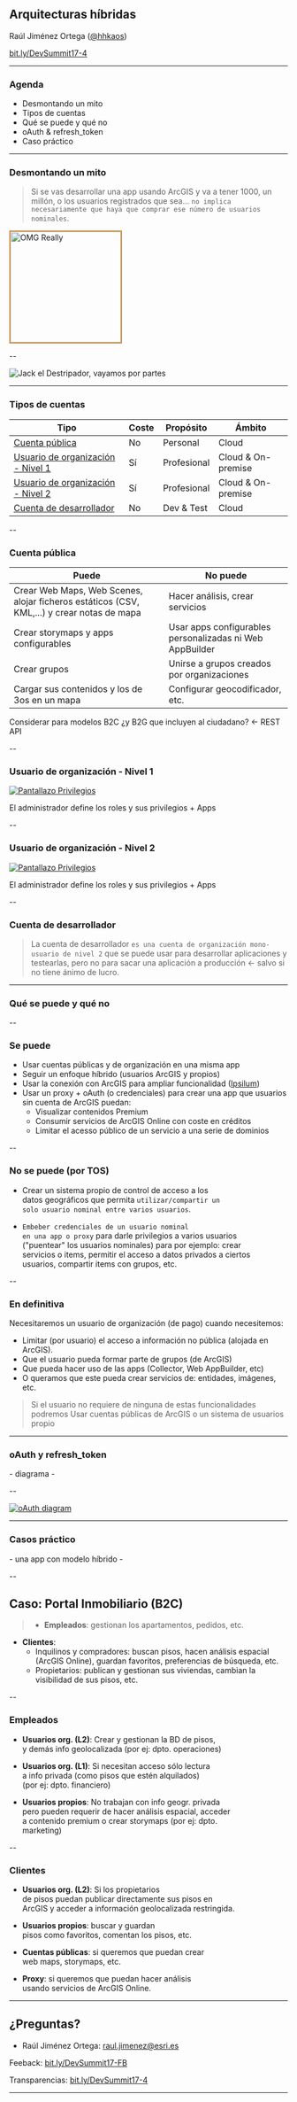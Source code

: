 <!-- .slide: class="title" -->

## Arquitecturas híbridas

Raúl Jiménez Ortega ([@hhkaos](//twitter.com/hhkaos))

[bit.ly/DevSummit17-4](http://bit.ly/DevSummit17-4)

---

<!-- .slide: class="agenda" -->

### Agenda

* Desmontando un mito
* Tipos de cuentas
* Qué se puede y qué no
* oAuth & refresh_token
* Caso práctico

---

<!-- .slide: class="section" -->

### Desmontando un mito

> Si se vas desarrollar una app usando ArcGIS y va a tener 1000, un millón, o los usuarios
registrados que sea... `no implica necesariamente que haya que comprar ese número de usuarios nominales`.

<img src="imgs/omg-really.png" alt="OMG Really" style="width:200px;border:2px solid #c99044">


--

<!-- .slide: class="white" -->

![Jack el Destripador, vayamos por partes](imgs/JackRipper.jpg)

---

<!-- .slide: class="section" -->

### Tipos de cuentas

|Tipo|Coste|Propósito|Ámbito|
|---|---|---|---|
|[Cuenta pública](https://www.arcgis.com/home/createaccount.html)|No|Personal|Cloud|
|[Usuario de organización - Nivel 1](http://www.esri.com/arcgis/trial)|Sí|Profesional|Cloud & On-premise|
|[Usuario de organización - Nivel 2](http://www.esri.com/arcgis/trial)|Sí|Profesional|Cloud & On-premise|
|[Cuenta de desarrollador](https://developers.arcgis.com/sign-up)|No|Dev & Test|Cloud|

--

### Cuenta pública

|Puede|No puede|
|---|---|
|Crear Web Maps, Web Scenes, alojar ficheros estáticos (CSV, KML,...) y crear notas de mapa|Hacer análisis, crear servicios
|Crear storymaps y apps configurables|Usar apps configurables personalizadas ni Web AppBuilder
|Crear grupos|Unirse a grupos creados por organizaciones
|Cargar sus contenidos y los de 3os en un mapa|Configurar geocodificador, etc.

Considerar para modelos B2C ¿y B2G que incluyen al ciudadano? <- REST API

--

### Usuario de organización - Nivel 1

[![Pantallazo Privilegios](imgs/privilegios-agol-level1.jpg)](imgs/privilegios-agol-level1.jpg)

El administrador define los roles y sus privilegios + Apps

--

### Usuario de organización - Nivel 2

[![Pantallazo Privilegios](imgs/privilegios-agol-level2.jpg)](imgs/privilegios-agol-level2.jpg)

El administrador define los roles y sus privilegios + Apps

--

### Cuenta de desarrollador

> La cuenta de desarrollador `es una cuenta de organización mono-usuario de nivel 2`
que se puede usar para desarrollar aplicaciones y testearlas, pero no para sacar una aplicación
a producción <- salvo si no tiene ánimo de lucro.

---

<!-- .slide: class="section" -->

### Qué se puede y qué no

--

### Se puede

* Usar cuentas públicas y de organización en una misma app
* Seguir un enfoque híbrido (usuarios ArcGIS y propios)
* Usar la conexión con ArcGIS para ampliar funcionalidad ([Ipsilum](https://docs.google.com/presentation/d/1-jg8KKDmBRqk7ziVRIxZ68O-Z7DS-cXsEENt5Qw85O8/edit?usp=sharing))
* Usar un proxy + oAuth (o credenciales) para crear una app que usuarios<br>
sin cuenta de ArcGIS puedan:
  * Visualizar contenidos Premium<br>
  * Consumir servicios de ArcGIS Online con coste en créditos
  * Limitar el acesso público de un servicio a una serie de dominios

--

### No se puede (por TOS)

* Crear un sistema propio de control de acceso a los <br>
  datos geográficos que permita `utilizar/compartir un` <br>
  `solo usuario nominal entre varios usuarios`.

* `Embeber credenciales de un usuario nominal`<br>
  `en una app o proxy` para darle privilegios a varios usuarios<br>
  ("puentear" los usuarios nominales) para por ejemplo: crear<br>
  servicios o items, permitir el acceso a datos privados a ciertos<br>
  usuarios, compartir items con grupos, etc.

--

### En definitiva

Necesitaremos un usuario de organización (de pago) cuando necesitemos:
* Limitar (por usuario) el acceso a información no pública (alojada en ArcGIS).
* Que el usuario pueda formar parte de grupos (de ArcGIS)
* Que pueda hacer uso de las apps (Collector, Web AppBuilder, etc)
* O queramos que este pueda crear servicios de: entidades, imágenes, etc.

> Si el usuario no requiere de ninguna de estas funcionalidades podremos Usar
cuentas públicas de ArcGIS o un sistema de usuarios propio

---

<!-- .slide: class="section" -->

### oAuth y refresh_token

\- diagrama -

--

[![oAuth diagram](https://docs.google.com/drawings/d/1LxJy0p988F6Bhjrz-rE1WWpso-f-HCdumCUE9UfG-dI/pub?w=700)](https://docs.google.com/drawings/d/1LxJy0p988F6Bhjrz-rE1WWpso-f-HCdumCUE9UfG-dI/edit?usp=sharing)

---

<!-- .slide: class="section" -->

### Casos práctico

\- una app con modelo híbrido -

--

<!-- .slide: class="section" -->

## Caso: Portal Inmobiliario (B2C)

> * **Empleados**: gestionan los apartamentos, pedidos, etc.
* **Clientes**:
  * Inquilinos y compradores: buscan pisos,
hacen análisis espacial (ArcGIS Online), guardan favoritos, preferencias de búsqueda, etc.
  * Propietarios: publican y gestionan sus viviendas, cambian la visibilidad de sus pisos, etc.

--

### Empleados

* **Usuarios org. (L2)**: Crear y gestionan la BD de pisos, <br>
  y demás info geolocalizada (por ej: dpto. operaciones)

* **Usuarios org. (L1)**: Si necesitan acceso sólo lectura <br>
  a info privada (como pisos que estén alquilados)<br>
  (por ej: dpto. financiero)

* **Usuarios propios**: No trabajan con info geogr. privada<br>
  pero pueden requerir de hacer análisis espacial, acceder<br>
  a contenido premium o crear storymaps (por ej: dpto. <br>
  marketing)

--

### Clientes

* **Usuarios org. (L2)**: Si los propietarios<br>
  de pisos puedan publicar directamente sus pisos en<br>
  ArcGIS y acceder a información geolocalizada restringida.

* **Usuarios propios**: buscar y guardan<br>
  pisos como favoritos, comentan los pisos, etc.

* **Cuentas públicas**: si queremos que puedan crear <br>
  web maps, storymaps, etc.

* **Proxy**: si queremos que puedan hacer análisis <br>
  usando servicios de ArcGIS Online.


---

<!-- .slide: class="section centered" -->

## ¿Preguntas?

* Raúl Jiménez Ortega: raul.jimenez@esri.es

Feeback: [bit.ly/DevSummit17-FB](http://bit.ly/DevSummit17-FB)

Transparencias: [bit.ly/DevSummit17-4](http://bit.ly/DevSummit17-4)

---

<!-- .slide: class="end" -->
#
